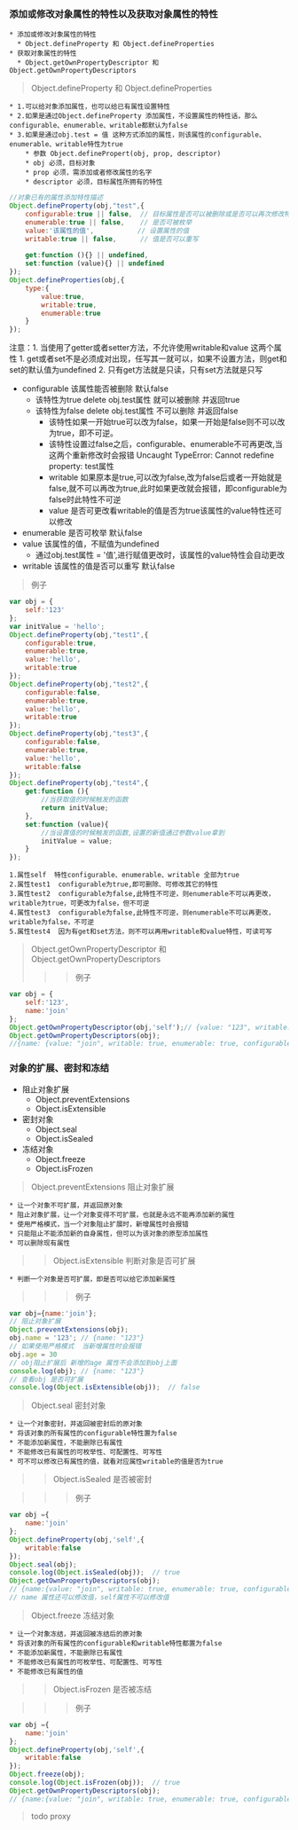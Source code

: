 
### 添加或修改对象属性的特性以及获取对象属性的特性

    * 添加或修改对象属性的特性
      * Object.defineProperty 和 Object.defineProperties
    * 获取对象属性的特性
      * Object.getOwnPropertyDescriptor 和 Object.getOwnPropertyDescriptors

>Object.defineProperty 和 Object.defineProperties  

    * 1.可以给对象添加属性，也可以给已有属性设置特性
    * 2.如果是通过Object.defineProperty 添加属性，不设置属性的特性话，那么configurable、enumerable、writable都默认为false
    * 3.如果是通过obj.test = 值 这种方式添加的属性，则该属性的configurable、enumerable、writable特性为true
        * 参数 Object.definePropert(obj, prop, descriptor)
        * obj 必须，目标对象
        * prop 必须，需添加或者修改属性的名字
        * descriptor 必须，目标属性所拥有的特性

``` javascript
//对象已有的属性添加特性描述
Object.defineProperty(obj,"test",{
    configurable:true || false,  // 目标属性是否可以被删除或是否可以再次修改特性
    enumerable:true || false,    // 是否可被枚举
    value:'该属性的值',           // 设置属性的值
    writable:true || false,      // 值是否可以重写
    
    get:function (){} || undefined,
    set:function (value){} || undefined
});
Object.defineProperties(obj,{
    type:{
        value:true,
        writable:true,
        enumerable:true
    }
});
````
注意：1. 当使用了getter或者setter方法，不允许使用writable和value 这两个属性
     1. get或者set不是必须成对出现，任写其一就可以，如果不设置方法，则get和set的默认值为undefined 
     2. 只有get方法就是只读，只有set方法就是只写
   
* configurable   该属性能否被删除  默认false
  * 该特性为true   delete obj.test属性  就可以被删除  并返回true
  * 该特性为false  delete obj.test属性  不可以删除    并返回false
    * 该特性如果一开始true可以改为false，如果一开始是false则不可以改为true，即不可逆。 
    * 该特性设置过false之后，configurable、enumerable不可再更改,当这两个重新修改时会报错 Uncaught TypeError: Cannot redefine property: test属性
    * writable 如果原本是true,可以改为false,改为false后或者一开始就是false,就不可以再改为true,此时如果更改就会报错，即configurable为false时此特性不可逆
    * value 是否可更改看writable的值是否为true该属性的value特性还可以修改
* enumerable 是否可枚举  默认false 
* value  该属性的值，不赋值为undefined
    * 通过obj.test属性 = '值',进行赋值更改时，该属性的value特性会自动更改
* writable  该属性的值是否可以重写    默认false
>例子

``` javascript
var obj = {
    self:'123'
};
var initValue = 'hello';
Object.defineProperty(obj,"test1",{
    configurable:true,  
    enumerable:true,   
    value:'hello',          
    writable:true
});
Object.defineProperty(obj,"test2",{
    configurable:false,  
    enumerable:true,   
    value:'hello',          
    writable:true
});
Object.defineProperty(obj,"test3",{
    configurable:false,  
    enumerable:true,   
    value:'hello',          
    writable:false
});
Object.defineProperty(obj,"test4",{
    get:function (){
        //当获取值的时候触发的函数
        return initValue;    
    },
    set:function (value){
        //当设置值的时候触发的函数,设置的新值通过参数value拿到
        initValue = value;
    }
});

```
    1.属性self  特性configurable、enumerable、writable 全部为true
    2.属性test1  configurable为true,即可删除、可修改其它的特性
    3.属性test2  configurable为false,此特性不可逆，则enumerable不可以再更改，writable为true，可更改为false，但不可逆
    4.属性test3  configurable为false,此特性不可逆，则enumerable不可以再更改，writable为false，不可逆
    5.属性test4  因为有get和set方法，则不可以再用writable和value特性，可读可写

> Object.getOwnPropertyDescriptor  和 Object.getOwnPropertyDescriptors
>>> 例子
``` javascript
var obj = {
    self:'123',
    name:'join'
};
Object.getOwnPropertyDescriptor(obj,'self');// {value: "123", writable: true, enumerable: true, configurable: true}
Object.getOwnPropertyDescriptors(obj);
//{name: {value: "join", writable: true, enumerable: true, configurable: true},self: {value: "123", writable: true, enumerable: true, configurable: true}}
```

### 对象的扩展、密封和冻结

* 阻止对象扩展
  * Object.preventExtensions
  * Object.isExtensible
* 密封对象
  * Object.seal
  * Object.isSealed
* 冻结对象
  * Object.freeze
  * Object.isFrozen
  
> Object.preventExtensions 阻止对象扩展

    * 让一个对象不可扩展，并返回原对象
    * 阻止对象扩展，让一个对象变得不可扩展，也就是永远不能再添加新的属性
    * 使用严格模式，当一个对象阻止扩展时，新增属性时会报错
    * 只能阻止不能添加新的自身属性，但可以为该对象的原型添加属性
    * 可以删除现有属性
   
>> Object.isExtensible 判断对象是否可扩展

    * 判断一个对象是否可扩展，即是否可以给它添加新属性

>>> 例子

``` javascript
var obj={name:'join'};
// 阻止对象扩展
Object.preventExtensions(obj);
obj.name = '123'; // {name: "123"}
// 如果使用严格模式  当新增属性时会报错
obj.age = 30
// obj阻止扩展后 新增的age 属性不会添加到obj上面
console.log(obj); // {name: "123"}
// 查看obj 是否可扩展
console.log(Object.isExtensible(obj));  // false
```

> Object.seal 密封对象
    
    * 让一个对象密封，并返回被密封后的原对象
    * 将该对象的所有属性的configurable特性置为false
    * 不能添加新属性，不能删除已有属性
    * 不能修改已有属性的可枚举性、可配置性、可写性
    * 可不可以修改已有属性的值，就看对应属性writable的值是否为true
  
>> Object.isSealed 是否被密封
  
>>> 例子
``` javascript
var obj ={
    name:'join'
};
Object.defineProperty(obj,'self',{
    writable:false
});
Object.seal(obj);
console.log(Object.isSealed(obj));  // true
Object.getOwnPropertyDescriptors(obj);
// {name:{value: "join", writable: true, enumerable: true, configurable: false},self:{value: undefined, writable: false, enumerable: false, configurable: false}}
// name 属性还可以修改值，self属性不可以修改值
```

> Object.freeze 冻结对象

    * 让一个对象冻结，并返回被冻结后的原对象
    * 将该对象的所有属性的configurable和writable特性都置为false
    * 不能添加新属性，不能删除已有属性
    * 不能修改已有属性的可枚举性、可配置性、可写性
    * 不能修改已有属性的值   
  
>> Object.isFrozen 是否被冻结
    
>>> 例子
``` javascript
var obj ={
    name:'join'
};
Object.defineProperty(obj,'self',{
    writable:false
});
Object.freeze(obj);
console.log(Object.isFrozen(obj));  // true
Object.getOwnPropertyDescriptors(obj);
// {name:{value: "join", writable: true, enumerable: true, configurable: false},self:{value: undefined, writable: false, enumerable: false, configurable: false}}
```
>todo proxy